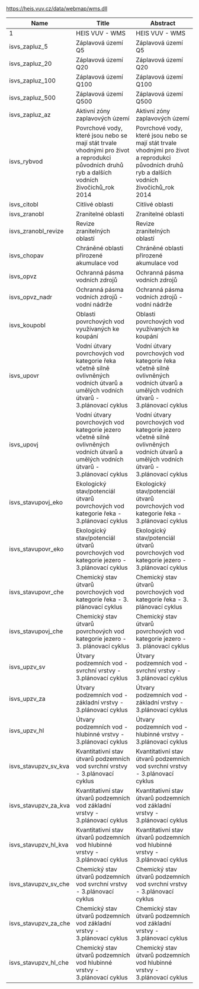 https://heis.vuv.cz/data/webmap/wms.dll

|Name|Title|Abstract|
|--|--|--|
|1|HEIS VUV - WMS|HEIS VUV - WMS|
|isvs_zapluz_5|Záplavová území Q5|Záplavová území Q5|
|isvs_zapluz_20|Záplavová území Q20|Záplavová území Q20|
|isvs_zapluz_100|Záplavová území Q100|Záplavová území Q100|
|isvs_zapluz_500|Záplavová území Q500|Záplavová území Q500|
|isvs_zapluz_az|Aktivní zóny zaplavových území|Aktivní zóny zaplavových území|
|isvs_rybvod|Povrchové vody, které jsou nebo se mají stát trvale vhodnými pro život a reprodukci původních druhů ryb a dalších vodních živočichů_rok 2014|Povrchové vody, které jsou nebo se mají stát trvale vhodnými pro život a reprodukci původních druhů ryb a dalších vodních živočichů_rok 2014|
|isvs_citobl|Citlivé oblasti|Citlivé oblasti|
|isvs_zranobl|Zranitelné oblasti|Zranitelné oblasti|
|isvs_zranobl_revize|Revize zranitelných oblastí|Revize zranitelných oblastí|
|isvs_chopav|Chráněné oblasti přirozené akumulace vod|Chráněné oblasti přirozené akumulace vod|
|isvs_opvz|Ochranná pásma vodních zdrojů|Ochranná pásma vodních zdrojů|
|isvs_opvz_nadr|Ochranná pásma vodních zdrojů - vodní nádrže|Ochranná pásma vodních zdrojů - vodní nádrže|
|isvs_koupobl|Oblasti povrchových vod využívaných ke koupání|Oblasti povrchových vod využívaných ke koupání|
|isvs_upovr|Vodní útvary povrchových vod kategorie řeka včetně silně ovlivněných vodních útvarů a umělých vodních útvarů - 3.plánovací cyklus|Vodní útvary povrchových vod kategorie řeka včetně silně ovlivněných vodních útvarů a umělých vodních útvarů - 3.plánovací cyklus|
|isvs_upovj|Vodní útvary povrchových vod kategorie jezero včetně silně ovlivněných vodních útvarů a umělých vodních útvarů - 3.plánovací cyklus|Vodní útvary povrchových vod kategorie jezero včetně silně ovlivněných vodních útvarů a umělých vodních útvarů - 3.plánovací cyklus|
|isvs_stavupovj_eko|Ekologický stav/potenciál útvarů povrchových vod kategorie řeka - 3.plánovací cyklus|Ekologický stav/potenciál útvarů povrchových vod kategorie řeka - 3.plánovací cyklus|
|isvs_stavupovr_eko|Ekologický stav/potenciál útvarů povrchových vod kategorie jezero - 3.plánovací cyklus|Ekologický stav/potenciál útvarů povrchových vod kategorie jezero - 3.plánovací cyklus|
|isvs_stavupovr_che|Chemický stav útvarů povrchových vod kategorie řeka - 3. plánovací cyklus|Chemický stav útvarů povrchových vod kategorie řeka - 3. plánovací cyklus|
|isvs_stavupovj_che|Chemický stav útvarů povrchových vod kategorie jezero - 3. plánovací cyklus|Chemický stav útvarů povrchových vod kategorie jezero - 3. plánovací cyklus|
|isvs_upzv_sv|Útvary podzemních vod - svrchní vrstvy - 3.plánovací cyklus|Útvary podzemních vod - svrchní vrstvy - 3.plánovací cyklus|
|isvs_upzv_za|Útvary podzemních vod - základní vrstvy - 3.plánovací cyklus|Útvary podzemních vod - základní vrstvy - 3.plánovací cyklus|
|isvs_upzv_hl|Útvary podzemních vod - hlubinné vrstvy - 3.plánovací cyklus|Útvary podzemních vod - hlubinné vrstvy - 3.plánovací cyklus|
|isvs_stavupzv_sv_kva|Kvantitativní stav útvarů podzemních vod svrchní vrstvy - 3.plánovací cyklus|Kvantitativní stav útvarů podzemních vod svrchní vrstvy - 3.plánovací cyklus|
|isvs_stavupzv_za_kva|Kvantitativní stav útvarů podzemních vod základní vrstvy - 3.plánovací cyklus|Kvantitativní stav útvarů podzemních vod základní vrstvy - 3.plánovací cyklus|
|isvs_stavupzv_hl_kva|Kvantitativní stav útvarů podzemních vod hlubinné vrstvy - 3.plánovací cyklus|Kvantitativní stav útvarů podzemních vod hlubinné vrstvy - 3.plánovací cyklus|
|isvs_stavupzv_sv_che|Chemický stav útvarů podzemních vod svrchní vrstvy - 3.plánovací cyklus|Chemický stav útvarů podzemních vod svrchní vrstvy - 3.plánovací cyklus|
|isvs_stavupzv_za_che|Chemický stav útvarů podzemních vod základní vrstvy - 3.plánovací cyklus|Chemický stav útvarů podzemních vod základní vrstvy - 3.plánovací cyklus|
|isvs_stavupzv_hl_che|Chemický stav útvarů podzemních vod hlubinné vrstvy - 3.plánovací cyklus|Chemický stav útvarů podzemních vod hlubinné vrstvy - 3.plánovací cyklus|
